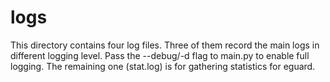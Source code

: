 # logs
This directory contains four log files. Three of them record the main logs in different logging level.
Pass the --debug/-d flag to main.py to enable full logging. The remaining one (stat.log) is for gathering statistics for eguard.